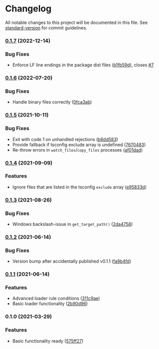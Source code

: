 # Changelog

All notable changes to this project will be documented in this file. See [standard-version](https://github.com/conventional-changelog/standard-version) for commit guidelines.

### [0.1.7](https://github.com/body-builder/typescript-cp/compare/v0.1.6...v0.1.7) (2022-12-14)


### Bug Fixes

* Enforce LF line endings in the package dist files ([b1fb59d](https://github.com/body-builder/typescript-cp/commit/b1fb59d242b42f2c16ecd2a31cb59279ada61e09)), closes [#7](https://github.com/body-builder/typescript-cp/issues/7)

### [0.1.6](https://github.com/body-builder/typescript-cp/compare/v0.1.5...v0.1.6) (2022-07-20)


### Bug Fixes

* Handle binary files correctly ([0fca3ab](https://github.com/body-builder/typescript-cp/commit/0fca3ab1071ec1c46bcd77e5fe4b6a79a6687417))

### [0.1.5](https://github.com/body-builder/typescript-cp/compare/v0.1.4...v0.1.5) (2021-10-11)


### Bug Fixes

* Exit with code 1 on unhandled rejections ([b8dd583](https://github.com/body-builder/typescript-cp/commit/b8dd5830d4166bba602608f9693c92d0ee43ea25))
* Provide fallback if tsconfig exclude array is undefined ([7670483](https://github.com/body-builder/typescript-cp/commit/76704836e0c9603fbb88e24c09429e4d2d31df8b))
* Re-throw errors in `watch_files`/`copy_files` processes ([af01dad](https://github.com/body-builder/typescript-cp/commit/af01dada54f5814702eba0272a61b9a77644c163))

### [0.1.4](https://github.com/body-builder/typescript-cp/compare/v0.1.3...v0.1.4) (2021-09-09)


### Features

* Ignore files that are listed in the tsconfig `exclude` array ([e95833d](https://github.com/body-builder/typescript-cp/commit/e95833d52b94738c04c201c9aa1a8849c98cd5c7))

### [0.1.3](https://github.com/body-builder/typescript-cp/compare/v0.1.2...v0.1.3) (2021-08-26)


### Bug Fixes

* Windows backslash-issue in `get_target_path()` ([2da4758](https://github.com/body-builder/typescript-cp/commit/2da4758b1cf81282fdeb2389521982e12b9f77f1))

### [0.1.2](https://github.com/body-builder/typescript-cp/compare/v0.1.1...v0.1.2) (2021-06-14)


### Bug Fixes

* Version bump after accidentally published v0.1.1 ([fa9b4fd](https://github.com/body-builder/typescript-cp/commit/fa9b4fdc4860ebc4c9f311272487be7311249e0f))

### [0.1.1](https://github.com/body-builder/typescript-cp/compare/v0.1.0...v0.1.1) (2021-06-14)


### Features

* Advanced loader rule conditions ([311c9ae](https://github.com/body-builder/typescript-cp/commit/311c9ae761288ee12706b11978e584cc4960c23c))
* Basic loader functionality ([2b90d96](https://github.com/body-builder/typescript-cp/commit/2b90d964a29c1282dd2f333bbbda89975bbe06f2))

### 0.1.0 (2021-03-29)


### Features

* Basic functionality ready ([575ff27](https://github.com/body-builder/typescript-cp/commit/575ff27538e8f0907257ab2d6fab7ba34d1d643e))
